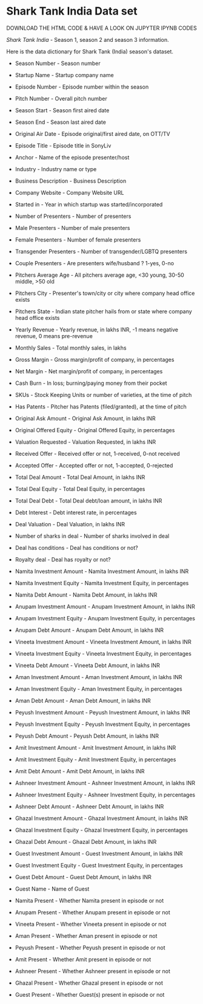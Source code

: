 # Shark Tank India Data set


DOWNLOAD THE HTML CODE & HAVE A LOOK ON JUPYTER IPYNB CODES

_Shark Tank India_ - Season 1, season 2 and season 3 information.


Here is the data dictionary for Shark Tank (India) season's dataset.


- Season Number - Season number

- Startup Name - Startup company name

- Episode Number - Episode number within the season

- Pitch Number - Overall pitch number

- Season Start - Season first aired date

- Season End - Season last aired date

- Original Air Date - Episode original/first aired date, on OTT/TV

- Episode Title - Episode title in SonyLiv

- Anchor - Name of the episode presenter/host

- Industry - Industry name or type

- Business Description - Business Description

- Company Website - Company Website URL

- Started in - Year in which startup was started/incorporated

- Number of Presenters - Number of presenters

- Male Presenters - Number of male presenters

- Female Presenters - Number of female presenters

- Transgender Presenters - Number of transgender/LGBTQ presenters

- Couple Presenters - Are presenters wife/husband ? 1-yes, 0-no

- Pitchers Average Age - All pitchers average age, <30 young, 30-50 middle, >50 old

- Pitchers City - Presenter's town/city or city where company head office exists

- Pitchers State - Indian state pitcher hails from or state where company head office exists

- Yearly Revenue - Yearly revenue, in lakhs INR, -1 means negative revenue, 0 means pre-revenue

- Monthly Sales - Total monthly sales, in lakhs

- Gross Margin - Gross margin/profit of company, in percentages

- Net Margin - Net margin/profit of company, in percentages

- Cash Burn - In loss; burning/paying money from their pocket

- SKUs - Stock Keeping Units or number of varieties, at the time of pitch

- Has Patents - Pitcher has Patents (filed/granted), at the time of pitch

- Original Ask Amount - Original Ask Amount, in lakhs INR

- Original Offered Equity - Original Offered Equity, in percentages

- Valuation Requested - Valuation Requested, in lakhs INR

- Received Offer - Received offer or not, 1-received, 0-not received

- Accepted Offer - Accepted offer or not, 1-accepted, 0-rejected

- Total Deal Amount - Total Deal Amount, in lakhs INR

- Total Deal Equity - Total Deal Equity, in percentages

- Total Deal Debt - Total Deal debt/loan amount, in lakhs INR

- Debt Interest - Debt interest rate, in percentages

- Deal Valuation - Deal Valuation, in lakhs INR

- Number of sharks in deal - Number of sharks involved in deal

- Deal has conditions - Deal has conditions or not?

- Royalty deal - Deal has royalty or not?

- Namita Investment Amount - Namita Investment Amount, in lakhs INR

- Namita Investment Equity - Namita Investment Equity, in percentages

- Namita Debt Amount - Namita Debt Amount, in lakhs INR

- Anupam Investment Amount - Anupam Investment Amount, in lakhs INR

- Anupam Investment Equity - Anupam Investment Equity, in percentages

- Anupam Debt Amount - Anupam Debt Amount, in lakhs INR

- Vineeta Investment Amount - Vineeta Investment Amount, in lakhs INR

- Vineeta Investment Equity - Vineeta Investment Equity, in percentages

- Vineeta Debt Amount - Vineeta Debt Amount, in lakhs INR

- Aman Investment Amount - Aman Investment Amount, in lakhs INR

- Aman Investment Equity - Aman Investment Equity, in percentages

- Aman Debt Amount - Aman Debt Amount, in lakhs INR

- Peyush Investment Amount - Peyush Investment Amount, in lakhs INR

- Peyush Investment Equity - Peyush Investment Equity, in percentages

- Peyush Debt Amount - Peyush Debt Amount, in lakhs INR

- Amit Investment Amount - Amit Investment Amount, in lakhs INR

- Amit Investment Equity - Amit Investment Equity, in percentages

- Amit Debt Amount - Amit Debt Amount, in lakhs INR

- Ashneer Investment Amount - Ashneer Investment Amount, in lakhs INR

- Ashneer Investment Equity - Ashneer Investment Equity, in percentages

- Ashneer Debt Amount - Ashneer Debt Amount, in lakhs INR

- Ghazal Investment Amount - Ghazal Investment Amount, in lakhs INR

- Ghazal Investment Equity - Ghazal Investment Equity, in percentages

- Ghazal Debt Amount - Ghazal Debt Amount, in lakhs INR

- Guest Investment Amount - Guest Investment Amount, in lakhs INR

- Guest Investment Equity - Guest Investment Equity, in percentages

- Guest Debt Amount - Guest Debt Amount, in lakhs INR

- Guest Name - Name of Guest

- Namita Present - Whether Namita present in episode or not

- Anupam Present - Whether Anupam present in episode or not

- Vineeta Present - Whether Vineeta present in episode or not

- Aman Present - Whether Aman present in episode or not

- Peyush Present - Whether Peyush present in episode or not

- Amit Present - Whether Amit present in episode or not

- Ashneer Present - Whether Ashneer present in episode or not

- Ghazal Present - Whether Ghazal present in episode or not

- Guest Present - Whether Guest(s) present in episode or not

